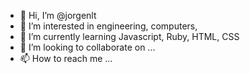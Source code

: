 - 👋 Hi, I’m @jorgenlt
- 👀 I’m interested in engineering, computers,
- 🌱 I’m currently learning Javascript, Ruby, HTML, CSS
- 💞️ I’m looking to collaborate on ...
- 📫 How to reach me ...

<!---
jorgenlt/jorgenlt is a ✨ special ✨ repository because its `README.md` (this file) appears on your GitHub profile.
You can click the Preview link to take a look at your changes.
--->
